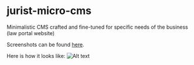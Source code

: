 # jurist-micro-cms
Minimalistic CMS crafted and fine-tuned for specific needs of the business (law portal website)

Screenshots can be found [here](https://github.com/earlgreyness/jurist-micro-cms/tree/master/screenshots).

Here is how it looks like:
![Alt text](/jurist-micro-cms/blob/master/screenshots/Screen%20Shot%202017-01-07%20at%2001.56.40.png?raw=true "Optional Title")
